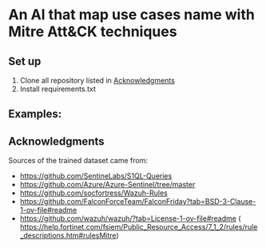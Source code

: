 # An AI that map use cases name with Mitre Att&CK techniques

## Set up

1. Clone all repository listed in [Acknowledgments](#acknowledgments)
2. Install requirements.txt

## Examples: 


## Acknowledgments
Sources of the trained dataset came from:
- https://github.com/SentineLabs/S1QL-Queries
- https://github.com/Azure/Azure-Sentinel/tree/master
- https://github.com/socfortress/Wazuh-Rules
- https://github.com/FalconForceTeam/FalconFriday?tab=BSD-3-Clause-1-ov-file#readme
- https://github.com/wazuh/wazuh/?tab=License-1-ov-file#readme
( https://help.fortinet.com/fsiem/Public_Resource_Access/7_1_2/rules/rule_descriptions.htm#rulesMitre)